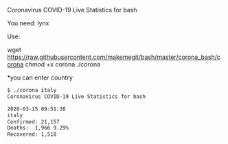 Coronavirus COVID-19 Live Statistics for bash

You need: lynx

Use:

wget https://raw.githubusercontent.com/makemegit/bash/master/corona_bash/corona
chmod +x corona
./corona

*you can enter country

```bash
$ ./corona italy
Coronavirus COVID-19 Live Statistics for bash

2020-03-15 09:51:38
italy
Confirmed: 21,157
Deaths:  1,966 9.29%
Recovered: 1,518
```
